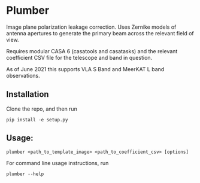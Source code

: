 # Plumber

Image plane polarization leakage correction. Uses Zernike models of antenna
apertures to generate the primary beam across the relevant field of view.

Requires modular CASA 6 (casatools and casatasks) and the relevant coefficient
CSV file for the telescope and band in question.

As of June 2021 this supports VLA S Band and MeerKAT L band observations.

## Installation
Clone the repo, and then run 

```pip install -e setup.py```


## Usage:

```plumber <path_to_template_image> <path_to_coefficient_csv> [options]```

For command line usage instructions, run
```
plumber --help
```
